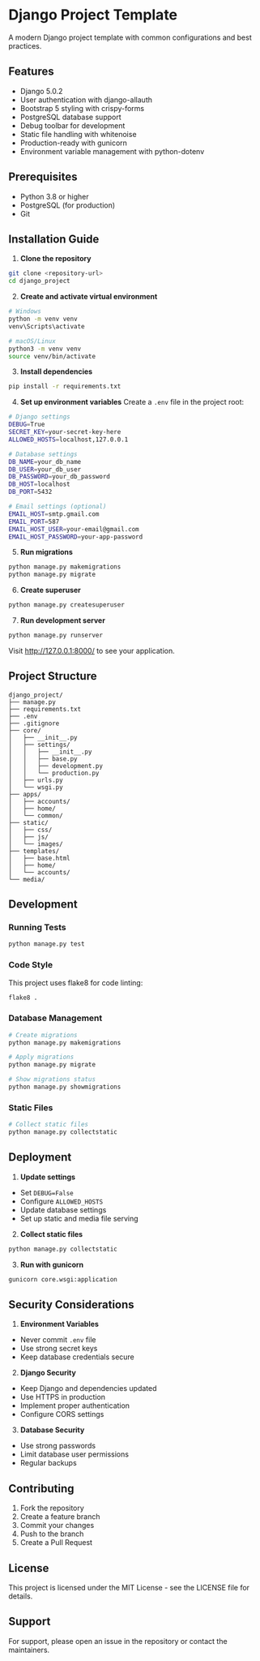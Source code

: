 # Django Project Template

A modern Django project template with common configurations and best practices.

## Features

- Django 5.0.2
- User authentication with django-allauth
- Bootstrap 5 styling with crispy-forms
- PostgreSQL database support
- Debug toolbar for development
- Static file handling with whitenoise
- Production-ready with gunicorn
- Environment variable management with python-dotenv

## Prerequisites

- Python 3.8 or higher
- PostgreSQL (for production)
- Git

## Installation Guide

1. **Clone the repository**
```bash
git clone <repository-url>
cd django_project
```

2. **Create and activate virtual environment**
```bash
# Windows
python -m venv venv
venv\Scripts\activate

# macOS/Linux
python3 -m venv venv
source venv/bin/activate
```

3. **Install dependencies**
```bash
pip install -r requirements.txt
```

4. **Set up environment variables**
Create a `.env` file in the project root:
```bash
# Django settings
DEBUG=True
SECRET_KEY=your-secret-key-here
ALLOWED_HOSTS=localhost,127.0.0.1

# Database settings
DB_NAME=your_db_name
DB_USER=your_db_user
DB_PASSWORD=your_db_password
DB_HOST=localhost
DB_PORT=5432

# Email settings (optional)
EMAIL_HOST=smtp.gmail.com
EMAIL_PORT=587
EMAIL_HOST_USER=your-email@gmail.com
EMAIL_HOST_PASSWORD=your-app-password
```

5. **Run migrations**
```bash
python manage.py makemigrations
python manage.py migrate
```

6. **Create superuser**
```bash
python manage.py createsuperuser
```

7. **Run development server**
```bash
python manage.py runserver
```

Visit http://127.0.0.1:8000/ to see your application.

## Project Structure

```
django_project/
├── manage.py
├── requirements.txt
├── .env
├── .gitignore
├── core/
│   ├── __init__.py
│   ├── settings/
│   │   ├── __init__.py
│   │   ├── base.py
│   │   ├── development.py
│   │   └── production.py
│   ├── urls.py
│   └── wsgi.py
├── apps/
│   ├── accounts/
│   ├── home/
│   └── common/
├── static/
│   ├── css/
│   ├── js/
│   └── images/
├── templates/
│   ├── base.html
│   ├── home/
│   └── accounts/
└── media/
```

## Development

### Running Tests
```bash
python manage.py test
```

### Code Style
This project uses flake8 for code linting:
```bash
flake8 .
```

### Database Management
```bash
# Create migrations
python manage.py makemigrations

# Apply migrations
python manage.py migrate

# Show migrations status
python manage.py showmigrations
```

### Static Files
```bash
# Collect static files
python manage.py collectstatic
```

## Deployment

1. **Update settings**
- Set `DEBUG=False`
- Configure `ALLOWED_HOSTS`
- Update database settings
- Set up static and media file serving

2. **Collect static files**
```bash
python manage.py collectstatic
```

3. **Run with gunicorn**
```bash
gunicorn core.wsgi:application
```

## Security Considerations

1. **Environment Variables**
- Never commit `.env` file
- Use strong secret keys
- Keep database credentials secure

2. **Django Security**
- Keep Django and dependencies updated
- Use HTTPS in production
- Implement proper authentication
- Configure CORS settings

3. **Database Security**
- Use strong passwords
- Limit database user permissions
- Regular backups

## Contributing

1. Fork the repository
2. Create a feature branch
3. Commit your changes
4. Push to the branch
5. Create a Pull Request

## License

This project is licensed under the MIT License - see the LICENSE file for details.

## Support

For support, please open an issue in the repository or contact the maintainers. 